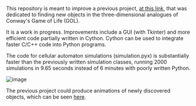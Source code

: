 
This repository is meant to improve a previous project, [at this link](https://colab.research.google.com/drive/15g1jnxBquah6GUF4DoPkcKmu0FTRSl_-?usp=sharing), that was dedicated to finding new objects in the three-dimensional analogues of Conway's Game of Life (GOL).

It is a work in progress. Improvements include a GUI (with Tkinter) and more efficient code partially written in Cython. Cython can be used to integrate faster C/C++ code into Python programs. 

The code for cellular automaton simulations (simulation.pyx) is substantially faster than the previously written simulation classes, running 2000 simulations in 9.65 seconds instead of 6 minutes with poorly written Python. 

![image](https://user-images.githubusercontent.com/82735611/182790992-e0b990fd-6744-479a-8579-18bb7eae203d.png)

The previous project could produce animations of newly discovered objects, which can be seen [here](https://drive.google.com/drive/folders/1PKuUsbWEtwWcqKOcSlp65b6jJn_0glE3?usp=sharing).
